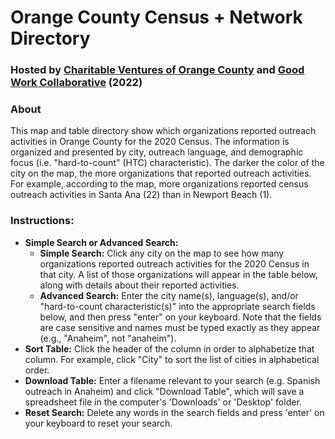 # Orange County Census + Network Directory<br>
### Hosted by [Charitable Ventures of Orange County](https://charitableventuresoc.org/) and [Good Work Collaborative](https://www.ourgoodwork.co/) (2022)<br>
### About<br>
This map and table directory show which organizations reported outreach activities in Orange County for the 2020 Census. The information is organized and presented by city, outreach language, and demographic focus (i.e. "hard-to-count" (HTC) characteristic). The darker the color of the city on the map, the more organizations that reported outreach activities. For example, according to the map, more organizations reported census outreach activities in Santa Ana (22) than in Newport Beach (1).<br>
### Instructions:<br>
- <b>Simple Search or Advanced Search:</b>
	- <b>Simple Search:</b> Click any city on the map to see how many organizations reported outreach activities for the 2020 Census in that city. A list of those organizations will appear in the table below, along with details about their reported activities.
	- <b>Advanced Search:</b> Enter the city name(s), language(s), and/or "hard-to-count characteristic(s)" into the appropriate search fields below, and then press "enter" on your keyboard. Note that the fields are case sensitive and names must be typed exactly as they appear (e.g., "Anaheim", not "anaheim").
- <b>Sort Table:</b> Click the header of the column in order to alphabetize that column. For example, click "City" to sort the list of cities in alphabetical order.
- <b>Download Table:</b> Enter a filename relevant to your search (e.g. Spanish outreach in Anaheim) and click "Download Table", which will save a spreadsheet file in the computer's 'Downloads' or 'Desktop' folder.
- <b>Reset Search:</b> Delete any words in the search fields and press 'enter' on your keyboard to reset your search.
